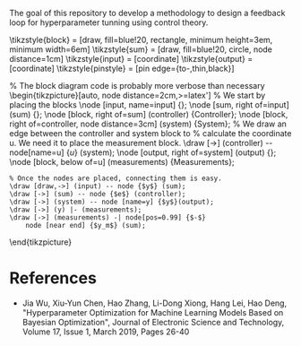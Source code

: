 The goal of this repository to develop a methodology to design a feedback loop for hyperparameter tunning using control theory.

\tikzstyle{block} = [draw, fill=blue!20, rectangle, 
    minimum height=3em, minimum width=6em]
\tikzstyle{sum} = [draw, fill=blue!20, circle, node distance=1cm]
\tikzstyle{input} = [coordinate]
\tikzstyle{output} = [coordinate]
\tikzstyle{pinstyle} = [pin edge={to-,thin,black}]

% The block diagram code is probably more verbose than necessary
\begin{tikzpicture}[auto, node distance=2cm,>=latex']
    % We start by placing the blocks
    \node [input, name=input] {};
    \node [sum, right of=input] (sum) {};
    \node [block, right of=sum] (controller) {Controller};
    \node [block, right of=controller, node distance=3cm] (system) {System};
    % We draw an edge between the controller and system block to 
    % calculate the coordinate u. We need it to place the measurement block. 
    \draw [->] (controller) -- node[name=u] {$u$} (system);
    \node [output, right of=system] (output) {};
    \node [block, below of=u] (measurements) {Measurements};

    % Once the nodes are placed, connecting them is easy. 
    \draw [draw,->] (input) -- node {$y$} (sum);
    \draw [->] (sum) -- node {$e$} (controller);
    \draw [->] (system) -- node [name=y] {$y$}(output);
    \draw [->] (y) |- (measurements);
    \draw [->] (measurements) -| node[pos=0.99] {$-$} 
        node [near end] {$y_m$} (sum);
\end{tikzpicture}

# References

* Jia Wu, Xiu-Yun Chen, Hao Zhang, Li-Dong Xiong, Hang Lei, Hao Deng, "Hyperparameter Optimization for Machine Learning Models Based on Bayesian Optimization", Journal of Electronic Science and Technology, Volume 17, Issue 1, March 2019, Pages 26-40
